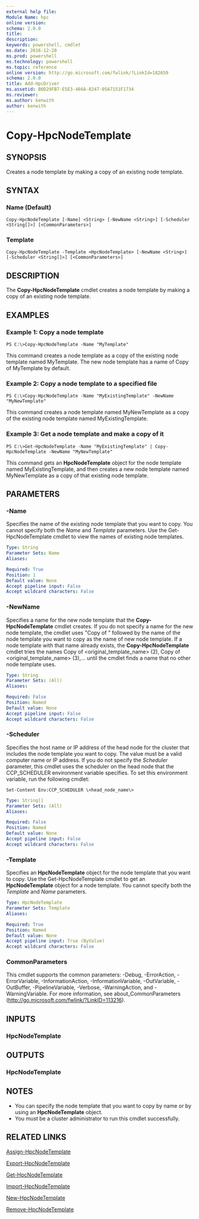 ```yaml
---
external help file:
Module Name: hpc
online version:
schema: 2.0.0
title:
description:
keywords: powershell, cmdlet
ms.date: 2016-12-20
ms.prod: powershell
ms.technology: powershell
ms.topic: reference
online version: http://go.microsoft.com/fwlink/?LinkId=182659
schema: 2.0.0
title: Add-HpcDriver
ms.assetid: B0D29FB7-E5E3-466A-8247-05A7151F1734
ms.reviewer:
ms.author: kenwith
author: kenwith
---
```


# Copy-HpcNodeTemplate

## SYNOPSIS
Creates a node template by making a copy of an existing node template.

## SYNTAX

### Name (Default)
```
Copy-HpcNodeTemplate [-Name] <String> [-NewName <String>] [-Scheduler <String[]>] [<CommonParameters>]
```

### Template
```
Copy-HpcNodeTemplate -Template <HpcNodeTemplate> [-NewName <String>] [-Scheduler <String[]>] [<CommonParameters>]
```

## DESCRIPTION
The **Copy-HpcNodeTemplate** cmdlet creates a node template by making a copy of an existing node template.

## EXAMPLES

### Example 1: Copy a node template
```
PS C:\>Copy-HpcNodeTemplate -Name "MyTemplate"
```

This command creates a node template as a copy of the existing node template named MyTemplate.
The new node template has a name of Copy of MyTemplate by default.

### Example 2: Copy a node template to a specified file
```
PS C:\>Copy-HpcNodeTemplate -Name "MyExistingTemplate" -NewName "MyNewTemplate"
```

This command creates a node template named MyNewTemplate as a copy of the existing node template named MyExistingTemplate.

### Example 3: Get a node template and make a copy of it
```
PS C:\>Get-HpcNodeTemplate -Name "MyExistingTemplate" | Copy-HpcNodeTemplate -NewName "MyNewTemplate"
```

This command gets an **HpcNodeTemplate** object for the node template named MyExistingTemplate, and then creates a new node template named MyNewTemplate as a copy of that existing node template.

## PARAMETERS

### -Name
Specifies the name of the existing node template that you want to copy.
You cannot specify both the *Name* and *Template* parameters.
Use the Get-HpcNodeTemplate cmdlet to view the names of existing node templates.

```yaml
Type: String
Parameter Sets: Name
Aliases:

Required: True
Position: 1
Default value: None
Accept pipeline input: False
Accept wildcard characters: False
```

### -NewName
Specifies a name for the new node template that the **Copy-HpcNodeTemplate** cmdlet creates.
If you do not specify a name for the new node template, the cmdlet uses "Copy of " followed by the name of the node template you want to copy as the name of new node template.
If a node template with that name already exists, the **Copy-HpcNodeTemplate** cmdlet tries the names Copy of \<original_template_name\> (2), Copy of \<original_template_name\> (3),...
until the cmdlet finds a name that no other node template uses.

```yaml
Type: String
Parameter Sets: (All)
Aliases:

Required: False
Position: Named
Default value: None
Accept pipeline input: False
Accept wildcard characters: False
```

### -Scheduler
Specifies the host name or IP address of the head node for the cluster that includes the node template you want to copy.
The value must be a valid computer name or IP address.
If you do not specify the *Scheduler* parameter, this cmdlet uses the scheduler on the head node that the CCP_SCHEDULER environment variable specifies.
To set this environment variable, run the following cmdlet:

`Set-Content Env:CCP_SCHEDULER \<head_node_name\>`

```yaml
Type: String[]
Parameter Sets: (All)
Aliases:

Required: False
Position: Named
Default value: None
Accept pipeline input: False
Accept wildcard characters: False
```

### -Template
Specifies an **HpcNodeTemplate** object for the node template that you want to copy.
Use the Get-HpcNodeTemplate cmdlet to get an **HpcNodeTemplate** object for a node template.
You cannot specify both the *Template* and *Name* parameters.

```yaml
Type: HpcNodeTemplate
Parameter Sets: Template
Aliases:

Required: True
Position: Named
Default value: None
Accept pipeline input: True (ByValue)
Accept wildcard characters: False
```

### CommonParameters
This cmdlet supports the common parameters: -Debug, -ErrorAction, -ErrorVariable, -InformationAction, -InformationVariable, -OutVariable, -OutBuffer, -PipelineVariable, -Verbose, -WarningAction, and -WarningVariable. For more information, see about_CommonParameters (http://go.microsoft.com/fwlink/?LinkID=113216).

## INPUTS

### HpcNodeTemplate

## OUTPUTS

### HpcNodeTemplate

## NOTES
* You can specify the node template that you want to copy by name or by using an **HpcNodeTemplate** object.
* You must be a cluster administrator to run this cmdlet successfully.

## RELATED LINKS

[Assign-HpcNodeTemplate](./Assign-HpcNodeTemplate.md)

[Export-HpcNodeTemplate](./Export-HpcNodeTemplate.md)

[Get-HpcNodeTemplate](./Get-HpcNodeTemplate.md)

[Import-HpcNodeTemplate](./Import-HpcNodeTemplate.md)

[New-HpcNodeTemplate](./New-HpcNodeTemplate.md)

[Remove-HpcNodeTemplate](./Remove-HpcNodeTemplate.md)
